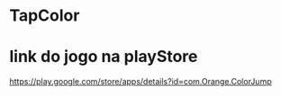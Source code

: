 # TapColor
# link do jogo na playStore
https://play.google.com/store/apps/details?id=com.Orange.ColorJump
